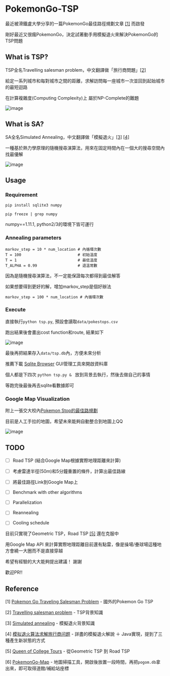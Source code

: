 # PokemonGo-TSP
最近被滑鐵盧大學分享的一篇PokemonGo最佳路徑規劃文章 [[1]](http://www.math.uwaterloo.ca/tsp/poke/index.html) 而啟發

剛好最近又很瘋PokemonGo，決定試著動手用模擬退火來解決PokemonGo的TSP問題

## What is TSP?
TSP全名Travelling salesman problem，中文翻譯做「旅行商問題」[[2]](https://en.wikipedia.org/wiki/Travelling_salesman_problem)

給定一系列城市和每對城市之間的距離，求解訪問每一座城市一次並回到起始城市的最短迴路

在計算複雜度(Computing Complexity)上 屬於NP-Complete的難題

![image](https://upload.wikimedia.org/wikipedia/commons/2/2b/Bruteforce.gif)
 
## What is SA?
SA全名Simulated Annealing，中文翻譯做「模擬退火」[[3]](https://en.wikipedia.org/wiki/Simulated_annealing) [[4]](http://blog.csdn.net/lalor/article/details/7688329)

一種基於熱力學原理的隨機搜尋演算法，用來在固定時間內在一個大的搜尋空間內找最優解

 ![image](https://upload.wikimedia.org/wikipedia/commons/d/d5/Hill_Climbing_with_Simulated_Annealing.gif)


## Usage 
### Requirement
`pip install sqlite3 numpy`

`pip freeze | grep numpy`

numpy==1.11.1, python2/3的環境下皆可運行


### Annealing parameters

    markov_step = 10 * num_location	# 內循環次數
    T = 100					        # 初始溫度
    T = 1					        # 最低溫度
    T_ALPHA = 0.99			        # 退溫常數

因為是隨機搜尋演算法，不一定能保證每次都得到最佳解答

如果想要得到更好的解，增加markov_step是個好辦法

    markov_step = 100 * num_location # 內循環次數
	
### Execute
直接執行`python tsp.py`, 預設會讀取`data/pokestops.csv`

跑出結果後會畫出cost function和route, 結果如下

![image](http://i.imgur.com/GoZRbzt.png")

最後再把結果存入`data/tsp.db`內，方便未來分析

推薦下載 [Sqlite Browser](http://sqlitebrowser.org/) GUI管理工具來開啟資料庫

個人都是下四次 `python tsp.py & ` 放到背景去執行，然後去做自己的事情

等跑完後最後再去sqlite看數據即可



### Google Map Visualization

附上一張交大校內[Pokemon Stop的最佳路規劃](https://www.google.com/maps/d/edit?mid=1lLYI5pnaxiFfFOcAQ45-Foeg-Jg)

目前是人工手拉的地圖，希望未來能夠自動整合到地圖上QQ


 ![image](http://i.imgur.com/GqmAOl3.png)


## TODO
- [ ] Road TSP (結合Google Map根據實際地理距離來計算)
- [ ] 考慮雷達半徑(50m)和5分鐘重置的條件，計算出最佳路線
- [ ] 將最佳路徑Link到Google Map上
- [ ] Benchmark with other algorithms
- [ ] Parallelization 
- [ ] Reannealing
- [ ] Cooling schedule


目前只實現了Geometric TSP，Road TSP [[5]](http://www.math.uwaterloo.ca/tsp/college/index.html) 還在克服中

用Google Map API 來計算實際地理距離目前還有點雷，像是操場/壘球場這種地方會繞一大圈而不是直接穿越

希望有經驗的大大能夠提出建議！ 謝謝

歡迎PR!! 

## Reference
[1] [Pokemon Go Traveling Salesman Problem](http://www.math.uwaterloo.ca/tsp/poke/index.html) - 國外的Pokemon Go TSP

[2] [Travelling salesman problem](https://en.wikipedia.org/wiki/Travelling_salesman_problem) - TSP背景知識

[3] [Simulated annealing](https://en.wikipedia.org/wiki/Simulated_annealing) - 模擬退火背景知識

[4] [模拟退火算法求解旅行商问题](http://blog.csdn.net/lalor/article/details/7688329) - 詳盡的模擬退火解說 ＋ Java實現，提到了三種產生新狀態的方式

[5] [Queen of College Tours](http://www.math.uwaterloo.ca/tsp/college/index.html) - 從Geometric TSP 到 Road TSP

[6] [PokemonGo-Map](https://github.com/PokemonGoMap/PokemonGo-Map) - 地圖掃描工具，開啟後放置一段時間，再把`pogom.db`拿出來，即可取得道館/補給站座標
